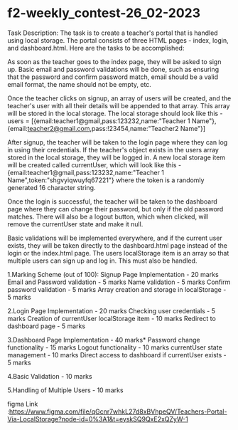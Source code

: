 # f2-weekly_contest-26_02-2023
Task Description:
The task is to create a teacher's portal that is handled using local storage. The portal consists of three HTML pages - index, login, and dashboard.html. Here are the tasks to be accomplished:

As soon as the teacher goes to the index page, they will be asked to sign up. Basic email and password validations will be done, such as ensuring that the password and confirm password match, email should be a valid email format, the name should not be empty, etc.

Once the teacher clicks on signup, an array of users will be created, and the teacher's user with all their details will be appended to that array. This array will be stored in the local storage. The local storage should look like this -
users = [{email:teacher1@gmail,pass:123232,name:"Teacher 1 Name"},{email:teacher2@gmail.com,pass:!23454,name:"Teacher2 Name"}]

After signup, the teacher will be taken to the login page where they can log in using their credentials. If the teacher's object exists in the users array stored in the local storage, they will be logged in. A new local storage item will be created called currentUser, which will look like this -
{email:teacher1@gmail,pass:123232,name:"Teacher 1 Name",token:"shgvyiqwuyfq67221"} where the token is a randomly generated 16 character string.

Once the login is successful, the teacher will be taken to the dashboard page where they can change their password, but only if the old password matches. There will also be a logout button, which when clicked, will remove the currentUser state and make it null.

Basic validations will be implemented everywhere, and if the current user exists, they will be taken directly to the dashboard.html page instead of the login or the index.html page. The users localStorage item is an array so that multiple users can sign up and log in. This must also be handled.

 1.Marking Scheme (out of 100):
Signup Page Implementation - 20 marks
Email and Password validation - 5 marks
Name validation - 5 marks
Confirm password validation - 5 marks
Array creation and storage in localStorage - 5 marks

2.Login Page Implementation - 20 marks
Checking user credentials - 5 marks
Creation of currentUser localStorage item - 10 marks
Redirect to dashboard page - 5 marks

3.Dashboard Page Implementation - 40 marks*
Password change functionality - 15 marks
Logout functionality - 10 marks
currentUser state management - 10 marks
Direct access to dashboard if currentUser exists - 5 marks

4.Basic Validation - 10 marks

5.Handling of Multiple Users - 10 marks



figma Link :https://www.figma.com/file/qGcnr7whkL27d8xBVhpeQV/Teachers-Portal-Via-LocalStorage?node-id=0%3A1&t=eyskSQ9QxE2xQZyW-1